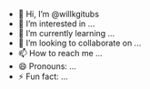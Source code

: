 - 👋 Hi, I’m @willkgitubs
- 👀 I’m interested in ...
- 🌱 I’m currently learning ...
- 💞️ I’m looking to collaborate on ...
- 📫 How to reach me ...
- 😄 Pronouns: ...
- ⚡ Fun fact: ...

<!---
willkgitubs/willkgitubs is a ✨ special ✨ repository because its `README.md` (this file) appears on your GitHub profile.
You can click the Preview link to take a look at your changes.
--->
